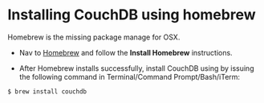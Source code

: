 # Installing CouchDB using homebrew

Homebrew is the missing package manage for OSX.

- Nav to [Homebrew](http://brew.sh/) and follow the **Install Homebrew** instructions.

- After Homebrew installs successfully, install CouchDB using by issuing the following command in Terminal/Command Prompt/Bash/iTerm:

```
$ brew install couchdb
```
